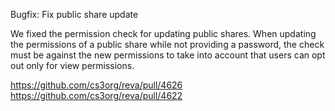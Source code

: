 Bugfix: Fix public share update

We fixed the permission check for updating public shares. When updating the permissions of a public share while not providing a password, the check must be against the new permissions to take into account that users can opt out only for view permissions.

https://github.com/cs3org/reva/pull/4626
https://github.com/cs3org/reva/pull/4622
